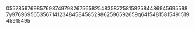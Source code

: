 055785976985769874979826756582548358725815825844869456955987y97696956535671412348458458529862596592659q6415481581549151945915495
